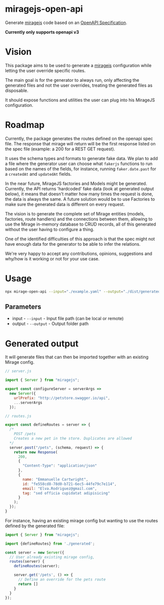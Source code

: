 # miragejs-open-api

Generate [miragejs](https://miragejs.com/) code based on an [OpenAPI Specification](https://github.com/OAI/OpenAPI-Specification).

**Currently only supports openapi v3**

# Vision

This package aims to be used to generate a [miragejs](https://miragejs.com/) configuration while letting the user override specific routes.

The main goal is for the generator to always run, only affecting the generated files and not the user overrides, treating the generated files as disposable.

It should expose functions and utilities the user can plug into his MirageJS configuration.

# Roadmap

Currently, the package generates the routes defined on the openapi spec file. The response that mirage will return will be the first response listed on the spec file (example: a 200 for a REST GET request).

It uses the schema types and formats to generate fake data. We plan to add a file where the generator user can choose what `fakerjs` functions to run based on the names of the fields, for instance, running `faker.date.past` for a `createdAt` and `updatedAt` fields.

In the near future, MirageJS factories and Models might be generated. Currently, the API returns 'hardcoded' fake data (look at generated output below), it means that doesn't matter how many times the request is done, the data is always the same. A future solution would be to use Factories to make sure the generated data is different on every request.

The vision is to generate the complete set of Mirage entities (models, factories, route handlers) and the connections between them, allowing to use the Mirage in-memory database to CRUD records, all of this generated without the user having to configure a thing.

One of the identified difficulties of this approach is that the spec might not have enough data for the generator to be able to infer the relations.

We're very happy to accept any contributions, opinions, suggestions and why/how is it working or not for your use case.

# Usage

```sh
npx mirage-open-api --input="./example.yaml" --output="./dist/generated-mirage"
```

## Parameters

- input - `--input` - Input file path (can be local or remote)
- output - `--output` - Output folder path

# Generated output

It will generate files that can then be imported together with an existing Mirage config.

```js
// server.js

import { Server } from "miragejs";

export const configureServer = serverArgs =>
  new Server({
    urlPrefix: "http://petstore.swagger.io/api",
    ...serverArgs
  });

```

```js
// routes.js

export const defineRoutes = server => {
  /*
    POST /pets
    Creates a new pet in the store. Duplicates are allowed
  */
  server.post("/pets", (schema, request) => {
    return new Response(
      200,
      {
        "Content-Type": "application/json"
      },
      {
        name: "Emmanuelle Cartwright",
        id: "fe558cd8-78d0-b721-6ec5-44fe79c7e114",
        email: "Elva.Rodriguez@gmail.com",
        tag: "sed officia cupidatat adipisicing"
      }
    );
  });
}

```

For instance, having an existing mirage config but wanting to use the routes defined by the generated file:

```js
import { Server } from "miragejs";

import {defineRoutes} from './generated';

const server = new Server({
  // User already existing mirage config,
  routes(server) {
    defineRoutes(server);

    server.get('/pets', () => {
      // Define an override for the pets route
      return []
    }
  }
});

```
